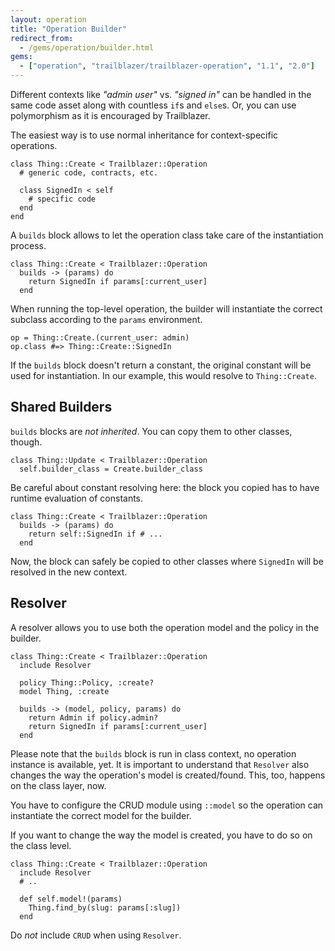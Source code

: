```yaml
---
layout: operation
title: "Operation Builder"
redirect_from:
  - /gems/operation/builder.html
gems:
  - ["operation", "trailblazer/trailblazer-operation", "1.1", "2.0"]
---
```


Different contexts like _"admin user"_ vs. _"signed in"_ can be handled in the same code asset along with countless `if`s and `else`s. Or, you can use polymorphism as it is encouraged by Trailblazer.

The easiest way is to use normal inheritance for context-specific operations.


    class Thing::Create < Trailblazer::Operation
      # generic code, contracts, etc.

      class SignedIn < self
        # specific code
      end
    end


A `builds` block allows to let the operation class take care of the instantiation process.

    class Thing::Create < Trailblazer::Operation
      builds -> (params) do
        return SignedIn if params[:current_user]
      end

When running the top-level operation, the builder will instantiate the correct subclass according to the `params` environment.


    op = Thing::Create.(current_user: admin)
    op.class #=> Thing::Create::SignedIn


If the `builds` block doesn't return a constant, the original constant will be used for instantiation. In our example, this would resolve to `Thing::Create`.

## Shared Builders

`builds` blocks are _not inherited_. You can copy them to other classes, though.


    class Thing::Update < Trailblazer::Operation
      self.builder_class = Create.builder_class


Be careful about constant resolving here: the block you copied has to have runtime evaluation of constants.


    class Thing::Create < Trailblazer::Operation
      builds -> (params) do
        return self::SignedIn if # ...
      end


Now, the block can safely be copied to other classes where `SignedIn` will be resolved in the new context.

## Resolver

A resolver allows you to use both the operation model and the policy in the builder.


    class Thing::Create < Trailblazer::Operation
      include Resolver

      policy Thing::Policy, :create?
      model Thing, :create

      builds -> (model, policy, params) do
        return Admin if policy.admin?
        return SignedIn if params[:current_user]
      end


Please note that the `builds` block is run in class context, no operation instance is available, yet. It is important to understand that `Resolver` also changes the way the operation's model is created/found. This, too, happens on the class layer, now.

You have to configure the CRUD module using `::model` so the operation can instantiate the correct model for the builder.

If you want to change the way the model is created, you have to do so on the class level.


    class Thing::Create < Trailblazer::Operation
      include Resolver
      # ..

      def self.model!(params)
        Thing.find_by(slug: params[:slug])
      end


Do _not_ include `CRUD` when using `Resolver`.
